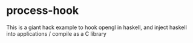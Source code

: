 # process-hook

This is a giant hack example to hook opengl in haskell, and inject haskell into applications / compile as a C library
